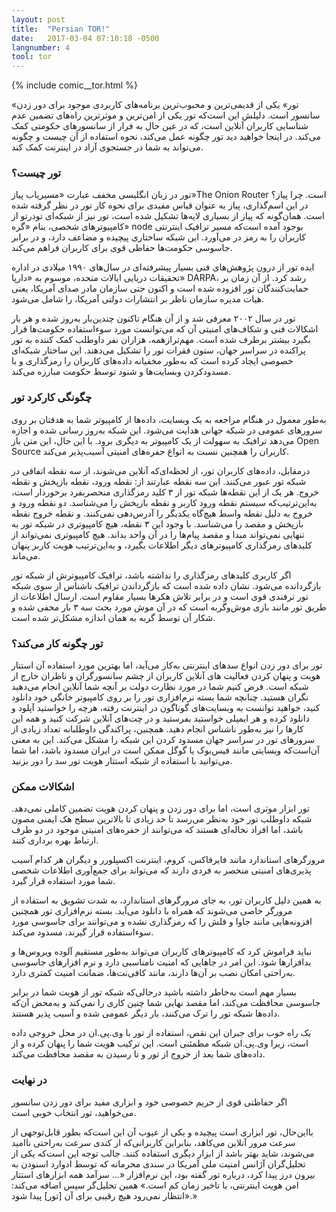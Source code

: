 ```yaml
---
layout: post
title:  "Persian TOR!"
date:   2017-03-04 07:10:18 -0500
langnumber: 4
tool: tor
---
```


{% include comic__tor.html %}



«تور» یکی از قدیمی‌ترین و محبوب‌ترین برنامه‌های کاربردی موجود برای دور زدن سانسور است. دلیلش این است‌که تور يکی از امن‌ترین و موثرترين راه‌های تضمين عدم شناسايی کاربران آنلاین است، که در عين حال به فرار از سانسورهای حکومتی کمک می‌کند. در اینجا خواهيد ديد تور چگونه عمل می‌کند، نحوه استفاده از آن چيست و چگونه می‌تواند به شما در جستجوی آزاد در اينترنت کمک کند.

<h3 class='subhed'>تور چیست؟</h3>

تور در زبان انگليسی مخفف عبارت «مسيریاب پياز»The Onion Router   است. چرا پياز؟ در اين اسم‌گذاری، پياز به عنوان قیاس مفیدی برای نحوه کار تور در نظر گرفته شده است. همان‌گونه که پیاز از بسیاری لایه‌ها تشکیل شده است، تور نيز از شبکه‌ای تودرتو از کامپیوترهای شخصی، بنام «گره» node بوجود آمده است‌که مسیر ترافیک اینترنتی کاربران را به رمز در می‌آورد. این شبکه ساختاری پيچيده و مضاعف دارد، و در برابر جاسوسی حکومت‌ها حفاظی قوی برای کاربران فراهم می‌کند.

ايده تور از درون پژوهش‌های فنی بسيار پيشرفته‌ای در سال‌های ۱۹۹۰ ميلادی در اداره تحقيقات دريايی ايالات متحده، موسوم به «دارپا»  DARPA، رشد کرد. از آن زمان بر حمایت‌کنندگان تور افزوده شده است و اکنون حتی سازمان مادر صدای آمريکا، يعنی هيات مديره سازمان ناظر بر انتشارات دولتی آمریکا، را شامل می‌شود.

تور در سال ۲۰۰۲ معرفی شد و از آن هنگام تاکنون چندين‌بار به‌روز شده و هر بار اشکالات فنی و شکاف‌های امنيتی آن که می‌توانست مورد سوء‌استفاده حکومت‌ها قرار بگيرد بيشتر برطرف شده است. مهم‌ترازهمه، هزاران نفر داوطلب کمک کننده به تور پراکنده در سراسر جهان، ستون فقرات تور را تشکيل می‌دهند. اين ساختار شبکه‌ای خصوصی ایجاد کرده است که به‌طور مخفيانه داده‌های کاربران را رمزگذاری و با مسدودکردن وبسايت‌ها و شنود توسط حکومت مبارزه می‌کند.

<h3 class='subhed icon how'>چگونگی کارکرد تور</h3>

به‌طور معمول در هنگام مراجعه به یک وبسایت، داده‌ها از کامپیوتر شما به هدفتان بر روی سرورهای عمومی در شبکه‌ جهانی هدايت می‌شود. اين شبکه به‌روز رسانی شده و اجازه می‌دهد ترافیک به سهولت از یک کامپیوتر به دیگری برود. با این حال، اين متن باز  Open Source کاربران را همچنين نسبت به انواع حفره‌های امنیتی آسیب‌پذیر می‌کند.

درمقابل، داده‌های کاربران تور، از لحظه‌ای‌که آنلاين می‌شوند، از سه نقطه اتفاقی در شبکه تور عبور می‌کنند. اين سه نقطه عبارتند از: نقطه ورود، نقطه بازپخش و نقطه خروج. هر يک از اين نقطه‌ها شبکه تور از ۳ کليد رمز‌گذاری منحصربفرد برخوردار است، به‌اين‌ترتيب‌که سيستم نقطه ورود کاربر و نقطه بازپخش را می‌شناسد. دو نقطه ورود و خروج به دليل نقطه واسط هيچ‌گاه يکديگر را آدرس‌دهی نمی‌کنند. و نقطه خروج نقطه بازپخش و مقصد را می‌شناسد. با وجود اين ۳ نقطه، هيچ کامپيوتری در شبکه تور به تنهايی نمی‌تواند مبدا و مقصد پيام‌ها را در آن واحد بداند. هيچ کامپيوتری نمی‌تواند از کليدهای رمزگذاری کامپیوترهای دیگر اطلاعات بگيرد، و به‌اين‌ترتيب هويت کاربر پنهان می‌ماند.

اگر کاربری کليدهای رمزگذاری را نداشته باشد، ترافيک کامپيوترش از شبکه تور بازگردانده می‌شود. نشان داده شده است که بازگرداندن ترافيک ناشناس از سوی شبکه تور ترفندی قوی است و در برابر تلاش‌ هکرها بسيار مقاوم است.
ارسال اطلاعات از طریق تور مانند بازی موش‌وگربه است که در آن موش مورد بحث سه ۳ بار مخفی شده و شکار آن توسط گربه به همان اندازه مشکل‌تر شده است.

<h3 class='subhed icon help'>تور چگونه کار می‌کند؟</h3>

تور برای دور زدن انواع سدهای اينترنتی به‌کار می‌آيد، اما بهترين مورد استفاده آن استتار هويت و پنهان کردن فعاليت های آنلاين کاربران از چشم سانسورگران و ناظران خارج از شبکه است. فرض کنيم شما در مورد نظارت دولت بر آنچه شما آنلاین انجام می‌دهيد نگران هستيد. چنانچه شما بسته نرم‌افزاری تور را  بر روی کامپیوتر خانگی خود دانلود ‌کنيد، خواهيد توانست به وبسايت‌های گوناگون در اینترنت رفته، هرچه را خواستيد آپلود و دانلود کرده و هر ایمیلی خواستيد بفرستيد و در چت‌های آنلاين شرکت کنيد و همه اين کارها را نيز به‌طور ناشناس انجام دهيد. همچنین، پراکندگی داوطلبانه تعداد زیادی از سرورهای تور در سراسر جهان مسدود کردن اين شبکه را مشکل می‌کند. این به معنی آن‌است‌که وبسايتی مانند فیس‌بوک یا گوگل ممکن است در ايران مسدود باشد، اما شما می‌توانید با استفاده از شبکه استتار هويت تور سد را دور بزنيد.

<h3 class='subhed icon caution'>اشکالات ممکن</h3>

تور ابزار موثری است، اما برای دور زدن و پنهان کردن هويت تضمین کاملی نمی‌دهد. شبکه داوطلب تور خود به‌نظر می‌رسد تا حد زیادی تا بالاترین سطح هک ایمنی مصون باشد، اما افراد نخاله‌ای هستند که می‌توانند از حفره‌های امنیتی موجود در دو طرف ارتباط بهره برداری کنند.

مرورگرهای استاندارد مانند فایرفاکس، کروم، اینترنت اکسپلورر و دیگران هر کدام آسیب پذیری‌های امنیتی منحصر به فردی دارند که می‌تواند برای جمع‌آوری اطلاعات شخصی شما مورد استفاده قرار گیرد.

به همین دلیل کاربران تور، به جای مرورگرهای استاندارد، به شدت تشویق به استفاده از مرورگر خاصی می‌شوند که همراه با دانلود می‌آید. بسته نرم‌افزاری تور همچنين افزونه‌هايی مانند جاوا و فلش را که رمزگذاری نشده و می‌توانند برای جاسوسی مورد سوءاستفاده قرار گيرند، مسدود می‌کند.

نبايد فراموش کرد که کامپيوترهای کاربران می‌تواند به‌طور مستقيم آلوده ويروس‌ها و بدافزارها شود. اين امر در جاهايی که امنيت نامناسبی دارد و نرم افزارهای جاسوسی به‌راحتی امکان نصب بر آن‌ها دارند، مانند کافی‌نت‌ها، ضمانت امنيت  کمتری دارد.

بسیار مهم است به‌خاطر داشته باشید درحالی‌که شبکه تور از هویت شما در برابر جاسوسی محافظت می‌کند، اما مقصد نهايی شما چنين کاری را نمی‌کند و به‌محض آن‌که داده‌ها شبکه تور را ترک می‌کنند، بار ديگر عمومی شده و آسیب پذیر هستند.

یک راه خوب برای جبران اين نقص، استفاده از تور با وی.پی.ان در محل خروجی داده است، زيرا وی.پی.ان شبکه مطمئنی است. اين ترکيب هويت شما را پنهان کرده و از داده‌های شما بعد از خروج از تور و تا رسيدن به مقصد محافظت می‌کند.

<h3 class='subhed icon bottomLine'>در نهايت</h3>

اگر حفاظتی قوی از حریم خصوصی خود و ابزاری مفید برای دور زدن سانسور می‌خواهيد، تور انتخاب خوبی است.

بااین‌حال، تور ابزاری است پیچیده و يکی از عيوب آن اين است‌که بطور قابل‌توجهی از سرعت مرور آنلاین می‌کاهد، بنابراين کاربرانی‌که از کندی ‌سرعت به‌راحتی ناامید می‌شوند، شايد بهتر باشد از ابزار ديگری استفاده کنند. جالب توجه اين است‌که يکی از تحليل‌گران آژانس امنيت ملی آمريکا در سندی محرمانه که توسط ادوارد اسنودن به بيرون درز پيدا کرد، درباره تور گفته بود، اين نرم‌افزار «... سرآمد همه ابزارهای استتار امن هويت اينترنتی، با تاخیر زمان کم است.» همين تحليل‌گر سپس اضافه می‌کند: «انتظار نمی‌رود هیچ رقیبی برای آن [تور] پيدا شود.»
